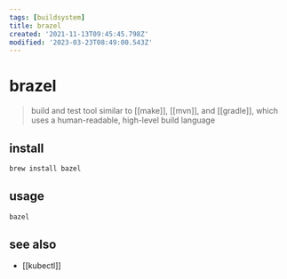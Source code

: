 ```yaml
---
tags: [buildsystem]
title: brazel
created: '2021-11-13T09:45:45.798Z'
modified: '2023-03-23T08:49:00.543Z'
---
```


# brazel

> build and test tool similar to [[make]], [[mvn]], and [[gradle]], which uses a human-readable, high-level build language

## install

```sh
brew install bazel
```

## usage

```sh
bazel
```

## see also

- [[kubectl]]
